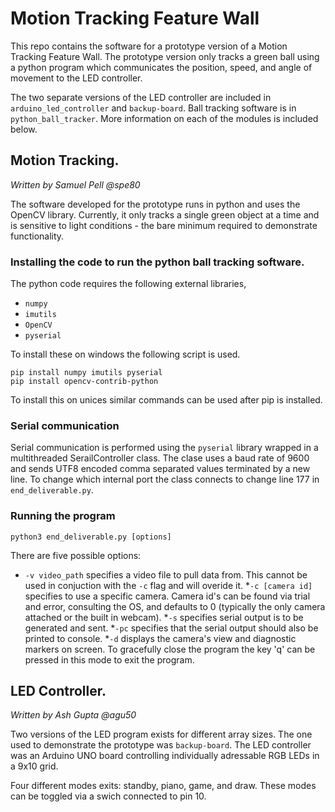 # Motion Tracking Feature Wall

This repo contains the software for a prototype version of a Motion Tracking Feature Wall. The prototype version only tracks a green ball using a python program which communicates the position, speed, and angle of movement to the LED controller.

The two separate versions of the LED controller are included in ``arduino_led_controller`` and ``backup-board``. Ball tracking software is in ``python_ball_tracker``. More information on each of the modules is included below.

## Motion Tracking.
_Written by Samuel Pell @spe80_

The software developed for the prototype runs in python and uses the OpenCV library. Currently, it only tracks a single green object at a time and is sensitive to light conditions - the bare minimum required to demonstrate functionality.

### Installing the code to run the python ball tracking software.

The python code requires the following external libraries,
* ``numpy``
* ``imutils``
* `OpenCV`
* ``pyserial``
	
To install these on windows the following script is used.
```
pip install numpy imutils pyserial
pip install opencv-contrib-python
```

To install this on unices similar commands can be used after pip is installed. 

### Serial communication

Serial communication is performed using the ``pyserial`` library wrapped in a multithreaded SerailController class. The clase uses a baud rate of 9600 and sends UTF8 encoded comma separated values terminated by a new line. To change which internal port the class connects to change line 177 in ``end_deliverable.py``.


### Running the program

``python3 end_deliverable.py [options]``

There are five possible options:
* ``-v video_path`` specifies a video file to pull data from. This cannot be used in conjuction with the ``-c`` flag and will overide it.
*``-c [camera id]`` specifies to use a specific camera. Camera id's can be found via trial and error, consulting the OS, and defaults to 0 (typically the only camera attached or the built in webcam).
*``-s`` specifies serial output is to be generated and sent.
*``-pc`` specifies that the serial output should also be printed to console.
*``-d`` displays the camera's view and diagnostic markers on screen. To gracefully close the program the key 'q' can be pressed in this mode to exit the program.
	
## LED Controller.
_Written by Ash Gupta @agu50_

Two versions of the LED program exists for different array sizes. The one used to demonstrate the prototype was ``backup-board``. The LED controller was an Arduino UNO board controlling individually adressable RGB LEDs in a 9x10 grid. 

Four different modes exits: standby, piano, game, and draw. These modes can be toggled via a swich connected to pin 10.
	